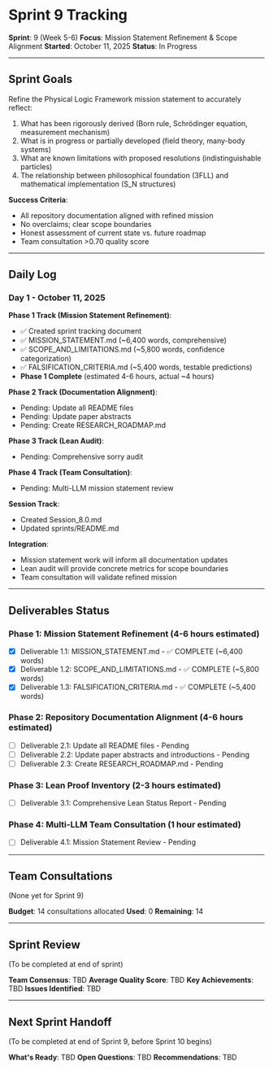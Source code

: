# Sprint 9 Tracking

**Sprint**: 9 (Week 5-6)
**Focus**: Mission Statement Refinement & Scope Alignment
**Started**: October 11, 2025
**Status**: In Progress

---

## Sprint Goals

Refine the Physical Logic Framework mission statement to accurately reflect:
1. What has been rigorously derived (Born rule, Schrödinger equation, measurement mechanism)
2. What is in progress or partially developed (field theory, many-body systems)
3. What are known limitations with proposed resolutions (indistinguishable particles)
4. The relationship between philosophical foundation (3FLL) and mathematical implementation (S_N structures)

**Success Criteria**:
- All repository documentation aligned with refined mission
- No overclaims; clear scope boundaries
- Honest assessment of current state vs. future roadmap
- Team consultation >0.70 quality score

---

## Daily Log

### Day 1 - October 11, 2025

**Phase 1 Track (Mission Statement Refinement)**:
- ✅ Created sprint tracking document
- ✅ MISSION_STATEMENT.md (~6,400 words, comprehensive)
- ✅ SCOPE_AND_LIMITATIONS.md (~5,800 words, confidence categorization)
- ✅ FALSIFICATION_CRITERIA.md (~5,400 words, testable predictions)
- **Phase 1 Complete** (estimated 4-6 hours, actual ~4 hours)

**Phase 2 Track (Documentation Alignment)**:
- Pending: Update all README files
- Pending: Update paper abstracts
- Pending: Create RESEARCH_ROADMAP.md

**Phase 3 Track (Lean Audit)**:
- Pending: Comprehensive sorry audit

**Phase 4 Track (Team Consultation)**:
- Pending: Multi-LLM mission statement review

**Session Track**:
- Created Session_8.0.md
- Updated sprints/README.md

**Integration**:
- Mission statement work will inform all documentation updates
- Lean audit will provide concrete metrics for scope boundaries
- Team consultation will validate refined mission

---

## Deliverables Status

### Phase 1: Mission Statement Refinement (4-6 hours estimated)
- [x] Deliverable 1.1: MISSION_STATEMENT.md - ✅ COMPLETE (~6,400 words)
- [x] Deliverable 1.2: SCOPE_AND_LIMITATIONS.md - ✅ COMPLETE (~5,800 words)
- [x] Deliverable 1.3: FALSIFICATION_CRITERIA.md - ✅ COMPLETE (~5,400 words)

### Phase 2: Repository Documentation Alignment (4-6 hours estimated)
- [ ] Deliverable 2.1: Update all README files - Pending
- [ ] Deliverable 2.2: Update paper abstracts and introductions - Pending
- [ ] Deliverable 2.3: Create RESEARCH_ROADMAP.md - Pending

### Phase 3: Lean Proof Inventory (2-3 hours estimated)
- [ ] Deliverable 3.1: Comprehensive Lean Status Report - Pending

### Phase 4: Multi-LLM Team Consultation (1 hour estimated)
- [ ] Deliverable 4.1: Mission Statement Review - Pending

---

## Team Consultations

(None yet for Sprint 9)

**Budget**: 14 consultations allocated
**Used**: 0
**Remaining**: 14

---

## Sprint Review

(To be completed at end of sprint)

**Team Consensus**: TBD
**Average Quality Score**: TBD
**Key Achievements**: TBD
**Issues Identified**: TBD

---

## Next Sprint Handoff

(To be completed at end of Sprint 9, before Sprint 10 begins)

**What's Ready**: TBD
**Open Questions**: TBD
**Recommendations**: TBD
